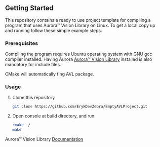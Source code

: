 <!-- GETTING STARTED -->
## Getting Started
This repository contains a ready to use project template for compiling a program that uses Aurora™ Vision Library on Linux.
To get a local copy up and running follow these simple example steps.

### Prerequisites
Compiling the program requires Ubuntu operating system with GNU gcc compiler installed. 
Having Aurora [Aurora™ Vision Library](https://www.adaptive-vision.com/en/user_area/download/) installed is also mandatory for include files.

CMake will automatically fing AVL package.

### Usage
1. Clone this repository
   ```sh
   git clone https://github.com/ErykDevZebra/EmptyAVLProject.git
   ```
2. Open console at build directory, and run
   ```sh
   cmake ./
   make
   ```

Aurora™ Vision Library [Documentation](https://docs.adaptive-vision.com/current/avl/)
